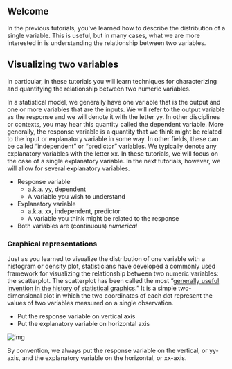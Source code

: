 ## Welcome

In the previous tutorials, you’ve learned how to describe the distribution of a single variable. This is useful, but in many cases, what we are more interested in is understanding the relationship between two variables.

## Visualizing two variables

In particular, in these tutorials you will learn techniques for characterizing and quantifying the relationship between two numeric variables.

In a statistical model, we generally have one variable that is the output and one or more variables that are the inputs. We will refer to the output variable as the response and we will denote it with the letter yy. In other disciplines or contexts, you may hear this quantity called the dependent variable. More generally, the response variable is a quantity that we think might be related to the input or explanatory variable in some way. In other fields, these can be called “independent” or “predictor” variables. We typically denote any explanatory variables with the letter xx. In these tutorials, we will focus on the case of a single explanatory variable. In the next tutorials, however, we will allow for several explanatory variables.

- Response variable
  - a.k.a. yy, dependent
  - A variable you wish to understand
- Explanatory variable
  - a.k.a. xx, independent, predictor
  - A variable you think might be related to the response
- Both variables are (continuous) *numerical*

### Graphical representations

Just as you learned to visualize the distribution of one variable with a histogram or density plot, statisticians have developed a commonly used framework for visualizing the relationship between two numeric variables: the scatterplot. The scatterplot has been called the most “[generally useful invention in the history of statistical graphics](http://onlinelibrary.wiley.com/doi/10.1002/jhbs.20078/abstract).” It is a simple two-dimensional plot in which the two coordinates of each dot represent the values of two variables measured on a single observation.

- Put the response variable on vertical axis
- Put the explanatory variable on horizontal axis

![img](https://openintro.shinyapps.io/ims-03-model-01/_w_628f994a/03-01-lesson_files/figure-html/2-1.png)

By convention, we always put the response variable on the vertical, or yy-axis, and the explanatory variable on the horizontal, or xx-axis.